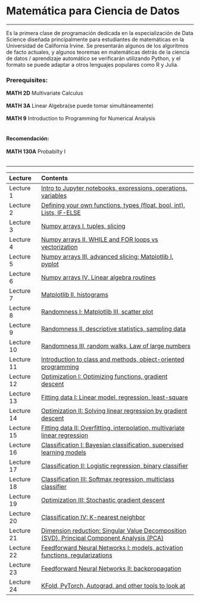 # Matemática para Ciencia de Datos
---------------------------------------------------------

Es la primera clase de programación dedicada en la especialización de Data Science diseñada principalmente para estudiantes de matemáticas en la Universidad de California Irvine. Se presentarán algunos de los algoritmos de facto actuales, y algunos teoremas en matemáticas detrás de la ciencia de datos / aprendizaje automático se verificarán utilizando Python, y el formato se puede adaptar a otros lenguajes populares como R y Julia.

### Prerequisites: 
**MATH 2D** Multivariate Calculus
<br><br>
**MATH 3A** Linear Algebra(se puede tomar simultáneamente)
<br><br>
**MATH 9** Introduction to Programming for Numerical Analysis
<br><br>
#### Recomendación: 
**MATH 130A** Probabilty I
<br><br>

----

| Lecture    | Contents |
|:----------|:--------|
|  Lecture 1 | [Intro to Jupyter notebooks, expressions, operations, variables](https://nbviewer.jupyter.org/github/scaomath/UCI-Math10/blob/master/Lectures/Lecture-01-introduction.ipynb) |
|  Lecture 2 | [Defining your own functions, types (float, bool, int), Lists, IF-ELSE](https://nbviewer.jupyter.org/github/scaomath/UCI-Math10/blob/master/Lectures/Lecture-02-Variables-and-Functions.ipynb)  |
|  Lecture 3 | [Numpy arrays I, tuples, slicing](https://nbviewer.jupyter.org/github/scaomath/UCI-Math10/blob/master/Lectures/Lecture-03-Numpy.ipynb) |
|  Lecture 4 | [Numpy arrays II, WHILE and FOR loops vs vectorization](https://nbviewer.jupyter.org/github/scaomath/UCI-Math10/blob/master/Lectures/Lecture-04-Loops-vs-Vectorization.ipynb) |
|  Lecture 5 | [Numpy arrays III, advanced slicing; Matplotlib I, pyplot](https://nbviewer.jupyter.org/github/scaomath/UCI-Math10/blob/master/Lectures/Lecture-05-Matplotlib.ipynb) |
|  Lecture 6 | [Numpy arrays IV, Linear algebra routines](https://nbviewer.jupyter.org/github/scaomath/UCI-Math10/blob/master/Lectures/Lecture-06-Linear-Algebra.ipynb) |
|  Lecture 7 | [Matplotlib II, histograms](https://nbviewer.jupyter.org/github/scaomath/UCI-Math10/blob/master/Lectures/Lecture-07-Histogram.ipynb)|
|  Lecture 8 | [Randomness I; Matplotlib III, scatter plot](https://nbviewer.jupyter.org/github/scaomath/UCI-Math10/blob/master/Lectures/Lecture-08-Randomness.ipynb)|
|  Lecture 9 | [Randomness II, descriptive statistics, sampling data](https://nbviewer.jupyter.org/github/scaomath/UCI-Math10/blob/master/Lectures/Lecture-09-Statistics.ipynb)|
|  Lecture 10 | [Randomness III, random walks, Law of large numbers](https://nbviewer.jupyter.org/github/scaomath/UCI-Math10/blob/master/Lectures/Lecture-10-Random-Walks.ipynb)|
|  Lecture 11 | [Introduction to class and methods, object-oriented programming](https://nbviewer.jupyter.org/github/scaomath/UCI-Math10/blob/master/Lectures/Lecture-11-Class.ipynb) |
|  Lecture 12 | [Optimization I: Optimizing functions, gradient descent](https://nbviewer.jupyter.org/github/scaomath/UCI-Math10/blob/master/Lectures/Lecture-12-Gradient-Descent.ipynb)|
|  Lecture 13 | [Fitting data I: Linear model, regression, least-square](https://nbviewer.jupyter.org/github/scaomath/UCI-Math10/blob/master/Lectures/Lecture-13-Linear-Regression.ipynb)|
|  Lecture 14 | [Optimization II: Solving linear regression by gradient descent](https://nbviewer.jupyter.org/github/scaomath/UCI-Math10/blob/master/Lectures/Lecture-14-Linear-Regression-II.ipynb)|
|  Lecture 15 | [Fitting data II: Overfitting, interpolation, multivariate linear regression](https://nbviewer.jupyter.org/github/scaomath/UCI-Math10/blob/master/Lectures/Lecture-15-Overfitting.ipynb)|
|  Lecture 16 | [Classification I: Bayesian classification, supervised learning models](https://nbviewer.jupyter.org/github/scaomath/UCI-Math10/blob/master/Lectures/Lecture-16-Classification-I.ipynb)|
|  Lecture 17 | [Classification II: Logistic regression, binary classifier](https://nbviewer.jupyter.org/github/scaomath/UCI-Math10/blob/master/Lectures/Lecture-17-Classification-II-Binary.ipynb)|
|  Lecture 18 | [Classification III: Softmax regression, multiclass classifier](https://nbviewer.jupyter.org/github/scaomath/UCI-Math10/blob/master/Lectures/Lecture-18-Classification-III-Multiclass.ipynb)|
|  Lecture 19 | [Optimization III: Stochastic gradient descent](https://nbviewer.jupyter.org/github/scaomath/UCI-Math10/blob/master/Lectures/Lecture-19-Stochastic-Gradient-Descent.ipynb)|
|  Lecture 20 | [Classification IV: K-nearest neighbor](https://nbviewer.jupyter.org/github/scaomath/UCI-Math10/blob/master/Lectures/Lecture-20-K-Nearest-Neighbor.ipynb)|
|  Lecture 21 | [Dimension reduction: Singular Value Decomposition (SVD), Principal Component Analysis (PCA)](https://nbviewer.jupyter.org/github/scaomath/UCI-Math10/blob/master/Lectures/Lecture-21-Principal-Component-Analysis.ipynb)|
|  Lecture 22 | [Feedforward Neural Networks I: models, activation functions, regularizations](https://github.com/scaomath/UCI-Math10/blob/master/Lectures/Lecture-22-Neural-Network-I.ipynb) |
|  Lecture 23 | [Feedforward Neural Networks II: backpropagation](https://github.com/scaomath/UCI-Math10/blob/master/Lectures/Lecture-23-Neural-Network-II.ipynb) |
|  Lecture 24 | [KFold, PyTorch, Autograd, and other tools to look at](https://nbviewer.jupyter.org/github/scaomath/UCI-Math10/blob/master/Lectures/Lecture-24-Advanced-Tricks.ipynb) |

